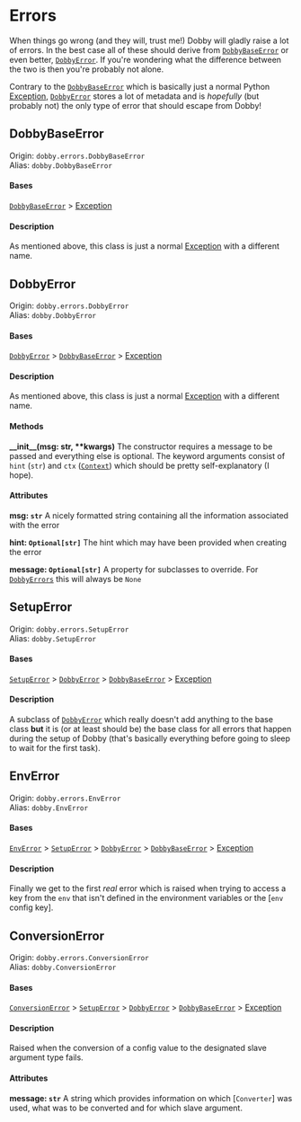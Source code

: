 # Errors
When things go wrong (and they will, trust me!) Dobby will gladly raise a lot of errors.
In the best case all of these should derive from [`DobbyBaseError`] or even better,
[`DobbyError`].
If you're wondering what the difference between the two is then you're probably not alone.

Contrary to the [`DobbyBaseError`] which is basically just a normal Python [Exception],
[`DobbyError`] stores a lot of metadata and is *hopefully* (but probably not) the only type
of error that should escape from Dobby!



## DobbyBaseError
Origin: `dobby.errors.DobbyBaseError`<br>
Alias: `dobby.DobbyBaseError`

#### Bases
[`DobbyBaseError`] > [Exception]

#### Description
As mentioned above, this class is just a normal [Exception] with a different name.



## DobbyError
Origin: `dobby.errors.DobbyError`<br>
Alias: `dobby.DobbyError`

#### Bases
[`DobbyError`] > [`DobbyBaseError`] > [Exception]

#### Description
As mentioned above, this class is just a normal [Exception] with a different name.

#### Methods

**\_\_init\_\_(msg: str, \*\*kwargs)**
    The constructor requires a message to be passed and everything else is optional.
    The keyword arguments consist of `hint` (`str`) and `ctx` ([`Context`]) which should be
    pretty self-explanatory (I hope).

#### Attributes
**msg: `str`**
    A nicely formatted string containing all the information associated with the error

**hint: `Optional[str]`**
    The hint which may have been provided when creating the error

**message: `Optional[str]`**
    A property for subclasses to override.
    For [`DobbyErrors`][`DobbyError`] this will always be `None`



## SetupError
Origin: `dobby.errors.SetupError`<br>
Alias: `dobby.SetupError`

#### Bases
[`SetupError`] > [`DobbyError`] > [`DobbyBaseError`] > [Exception]

#### Description
A subclass of [`DobbyError`] which really doesn't add anything to the base class **but**
it is (or at least should be) the base class for all errors that happen during the setup of
Dobby (that's basically everything before going to sleep to wait for the first task).



## EnvError
Origin: `dobby.errors.EnvError`<br>
Alias: `dobby.EnvError`

#### Bases
[`EnvError`] > [`SetupError`] > [`DobbyError`] > [`DobbyBaseError`] > [Exception]

#### Description
Finally we get to the first *real* error which is raised when trying to access a key from
the `env` that isn't defined in the environment variables or the [`env` config key].



## ConversionError
Origin: `dobby.errors.ConversionError`<br>
Alias: `dobby.ConversionError`

#### Bases
[`ConversionError`] > [`SetupError`] > [`DobbyError`] > [`DobbyBaseError`] > [Exception]

#### Description
Raised when the conversion of a config value to the designated slave argument type fails.

#### Attributes
**message: `str`**
    A string which provides information on which [`Converter`] was used, what was to be
    converted and for which slave argument.



[`DobbyBaseError`]:     #dobbybaseerror
[`DobbyError`]:         #dobbyerror
[`SetupError`]:         #setuperror
[`EnvError`]:           #enverror
[`ConversionError`]:    #conversionerror

[`Context`]:            context.md  "Context Documentation"

[Exception]:            https://docs.python.org/3/tutorial/errors.html  "Python Exception Documentation"